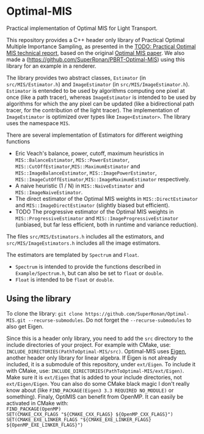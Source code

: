 # Optimal-MIS
Practical implementation of Optimal MIS for Light Transport.

This repository provides a C++ header only library of Practical Optimal Multiple Importance Sampling, as presented in the 
[TODO: Practical Optimal MIS technical report](https://github.com/SuperRonan/Optimal-MIS), based on the original 
[Optimal MIS paper](https://cgg.mff.cuni.cz/~jaroslav/papers/2019-optimal-mis/).
We also made a (https://github.com/SuperRonan/PBRT-Optimal-MIS) using this library for an example in a renderer. 


The library provides two abstract classes, `Estimator` (in `src/MIS/Estimator.h`) and `ImageEstimator` (in `src/MIS/ImageEstimator.h`).
`Estimator` is entended to be used by algorithms computing one pixel at once (like a path tracer), whereas `ImageEstimator` 
is intended to be used by algorithms for which the any pixel can be updated (like a bidirectional path tracer, for the contribution of the light tracer). 
The implementation of `ImageEstimator` is optimized over types like `Image<Estimator>`. The library uses the namespace `MIS`.

There are several implementation of Estimators for different weigthing functions
- Eric Veach's balance, power, cutoff, maximum heuristics in `MIS::BalanceEstimator`, `MIS::PowerEstimator`, `MIS::CutOffEstimator`,`MIS::MaximumEstimator`
and `MIS::ImageBalanceEstimator`, `MIS::ImagePowerEstimator`, `MIS::ImageCutOffEstimator`,`MIS::ImageMaximumEstimator` respectively.
- A naive heuristic (1 / N) in `MIS::NaiveEstimator` and `MIS::ImageNaiveEstimator`.
- The direct estimator of the Optimal MIS weights in `MIS::DirectEstimator` and `MIS::ImageDirectEstimator` (slightly biased but efficient).
- TODO The progressive estimator of the Optimal MIS weights in `MIS::ProgressiveEstimator` and `MIS::ImageProgressiveEstimator` 
(unbiased, but far less efficient, both in runtime and variance reduction).

The files `src/MIS/Estimators.h` includes all the estimators, and `src/MIS/ImageEstimators.h` includes all the image estimators.

The estimators are templated by `Spectrum` and `Float`. 
- `Spectrum` is intended to provide the functions described in `Example/Spectrum.h`, but can also be set to `float` or `double`. 
- `Float` is intended to be `float` or `double`.

Using the library
-----------------

To clone the library: `git clone https://github.com/SuperRonan/Optimal-MIS.git --recurse-submodules`. 
Do not forget the `--recurse-submodules` to also get Eigen.

Since this is a header only library, you need to add the `src` directory to the include directories of your project. 
For example with CMake, use: `INCLUDE_DIRECTORIES(PathToOptimal-MIS/src)`. 
Optimal-MIS uses [Eigen](http://eigen.tuxfamily.org/index.php?title=Main_Page), another header only library for linear algebra.
If Eigen is not already included, it is a submodule of this repository, under `ext/Eigen`. 
To include it with CMake, use: `INCLUDE_DIRECTORIES(PathToOptimal-MIS/ext/Eigen)`. 
Make sure it is `ext/Eigen` that is added to your include directories, not `ext/Eigen/Eigen`.
You can also do some CMake black magic I don't really know about (like `FIND_PACKAGE(Eigen3 3.3 REQUIRED NO_MODULE)` or something).
Finaly, OptiMIS can benefit from OpenMP. 
It can easily be activated in CMake with:  
`FIND_PACKAGE(OpenMP)`  
`SET(CMAKE_CXX_FLAGS "${CMAKE_CXX_FLAGS} ${OpenMP_CXX_FLAGS}")`  
`SET(CMAKE_EXE_LINKER_FLAGS "${CMAKE_EXE_LINKER_FLAGS} ${OpenMP_EXE_LINKER_FLAGS}")`  
